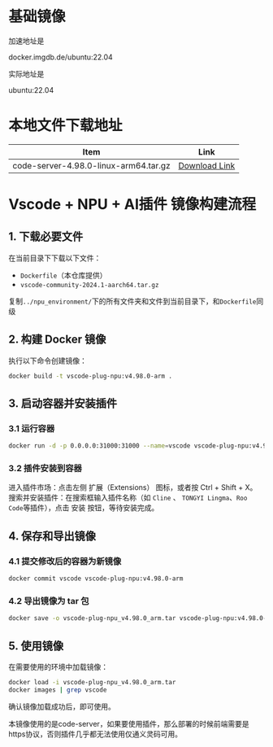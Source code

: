 # 基础镜像

加速地址是

docker.imgdb.de/ubuntu:22.04

实际地址是

ubuntu:22.04

# 本地文件下载地址

| Item                              | Link                                                                                      |
|-----------------------------------|-------------------------------------------------------------------------------------------|
| code-server-4.98.0-linux-arm64.tar.gz | [Download Link](https://github.com/coder/code-server/releases/download/v4.98.0/code-server-4.98.0-linux-arm64.tar.gz)   |

# Vscode + NPU + AI插件 镜像构建流程  

## 1. 下载必要文件  
在当前目录下下载以下文件：  
- `Dockerfile`（本仓库提供）  
- `vscode-community-2024.1-aarch64.tar.gz`  

复制`../npu_environment/`下的所有文件夹和文件到当前目录下，和`Dockerfile`同级

## 2. 构建 Docker 镜像  
执行以下命令创建镜像：  
```bash
docker build -t vscode-plug-npu:v4.98.0-arm .
```

## 3. 启动容器并安装插件  
### 3.1 运行容器  
```bash
docker run -d -p 0.0.0.0:31000:31000 --name=vscode vscode-plug-npu:v4.98.0-arm
```

### 3.2 插件安装到容器  

进入插件市场：点击左侧 扩展（Extensions） 图标，或者按 Ctrl + Shift + X。
搜索并安装插件：在搜索框输入插件名称（如 ```Cline``` 、 ```TONGYI Lingma```、```Roo Code```等插件），点击 安装 按钮，等待安装完成。

## 4. 保存和导出镜像  
### 4.1 提交修改后的容器为新镜像  
```bash
docker commit vscode vscode-plug-npu:v4.98.0-arm
```

### 4.2 导出镜像为 tar 包  
```bash
docker save -o vscode-plug-npu_v4.98.0_arm.tar vscode-plug-npu:v4.98.0-arm
```

## 5. 使用镜像  
在需要使用的环境中加载镜像：  
```bash
docker load -i vscode-plug-npu_v4.98.0_arm.tar
docker images | grep vscode
```
确认镜像加载成功后，即可使用。

本镜像使用的是code-server，如果要使用插件，那么部署的时候前端需要是https协议，否则插件几乎都无法使用仅通义灵码可用。